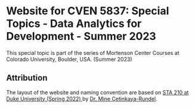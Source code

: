 # Website for CVEN 5837: Special Topics - Data Analytics for Development - Summer 2023

This special topic is part of the series of Mortenson Center Courses at Colorado University, Boulder, USA. (Summer 2023)

## Attribution

The layout of the website and naming convention are based on [STA 210 at Duke University (Spring 2022)
](https://github.com/sta210-s22/website) by [Dr. Mine Çetinkaya-Rundel](https://mine-cr.com/).



